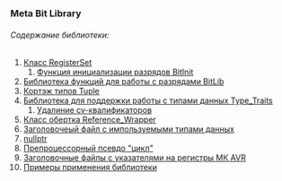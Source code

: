﻿### Meta Bit Library


###### Содержание библиотеки:
1. [Класс RegisterSet]
    1. [Функция инициализации разрядов BitInit]
2. [Библиотека функций для работы с разрядами BitLib]
3. [Кортэж типов Tuple]
4. [Библиотека для поддержки работы с типами данных Type_Traits]
    1. [Удалиние cv-квалификаторов]
5. [Класс обертка Reference_Wrapper]
6. [Заголовочеый файл с импользуемыми типами данных]
7. [nullptr]
8. [Препроцессорный псевдо "цикл"]
9. [Заголовочные файлы с указателями на регистры МК AVR]
10. [Примеры применения библиотеки]


[Класс RegisterSet]:https://github.com/Reifat/MetaBit_Lib_in_style_Cpp98/tree/master/doc/metabit/register_set
[Функция инициализации разрядов BitInit]:https://github.com/Reifat/MetaBit_Lib_in_style_Cpp98/tree/master/doc/metabit/register_set
[Библиотека функций для работы с разрядами BitLib]:https://github.com/Reifat/MetaBit_Lib_in_style_Cpp98/tree/master/doc/metabit/bitlib
[Кортэж типов Tuple]:https://github.com/Reifat/MetaBit_Lib_in_style_Cpp98/tree/master/doc/metabit/tuple
[Библиотека для поддержки работы с типами данных Type_Traits]:https://github.com/Reifat/MetaBit_Lib_in_style_Cpp98/tree/master/doc/metabit/type_traits
[Удалиние cv-квалификаторов]:https://github.com/Reifat/MetaBit_Lib_in_style_Cpp98/tree/master/doc/metabit/type_traits
[Класс обертка Reference_Wrapper]:https://github.com/Reifat/MetaBit_Lib_in_style_Cpp98/tree/master/doc/metabit/utility
[Заголовочеый файл с импользуемыми типами данных]:https://github.com/Reifat/MetaBit_Lib_in_style_Cpp98/tree/master/doc/metabit/definitions_type
[nullptr]:https://github.com/Reifat/MetaBit_Lib_in_style_Cpp98/tree/master/doc/metabit/nullptr
[Препроцессорный псевдо "цикл"]:https://github.com/Reifat/MetaBit_Lib_in_style_Cpp98/tree/master/doc/metabit/preprocessor
[Заголовочные файлы с указателями на регистры МК AVR]:https://github.com/Reifat/MetaBit_Lib_in_style_Cpp98/tree/master/doc/avrdef_ptr
[Примеры применения библиотеки]:https://github.com/Reifat/MetaBit_Lib_in_style_Cpp98/tree/master/example
